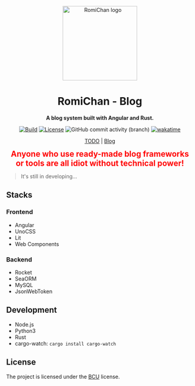 
<!-- markdownlint-disable -->

<div align="center">

  <a target="_blank" href="https://vndb.org/c90804"><img src="client/public/favicon.ico" alt="RomiChan logo" width="200"></a>

# RomiChan - Blog

**A blog system built with Angular and Rust.**

[![Build](https://github.com/BIYUEHU/romichan/actions/workflows/build.yml/badge.svg?branch=main)](https://github.com/BIYUEHU/romichan/actions/workflows/build.yml)
[![License](https://img.shields.io/badge/license-BCU-purple)](https://github.com/ICEAGENB/ban-chinaman-using)
![GitHub commit activity (branch)](https://img.shields.io/github/commit-activity/t/biyuehu/romichan/main)
[![wakatime](https://wakatime.com/badge/user/018dc603-712a-4205-a226-d4c9ccd0d02b/project/a2a043a3-ec9d-4fae-b01c-e19ad6eb0011.svg)](https://wakatime.com/badge/user/018dc603-712a-4205-a226-d4c9ccd0d02b/project/a2a043a3-ec9d-4fae-b01c-e19ad6eb0011)

[TODO](./TODO.md) | [Blog](https://hotaru.icu)

<span style="color:red;font-weight:bold;font-size:1.5em">Anyone who use ready-made blog frameworks or tools are all idiot without technical power!</span>

</div>

<!-- markdownlint-enable -->

> It's still in developing...

## Stacks

### Frontend

- Angular
- UnoCSS
- Lit
- Web Components

### Backend

- Rocket
- SeaORM
- MySQL
- JsonWebToken

## Development

- Node.js
- Python3
- Rust
- cargo-watch: `cargo install cargo-watch`

## License

The project is licensed under the [BCU](https://github.com/ICEAGENB/ban-chinaman-using) license.
